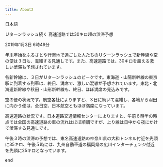 ```yaml
---
title: About2
---
```


日本語

Ｕターンラッシュ続く 高速道路では30キロ超の渋滞予想

2019年1月3日 6時49分

年末年始をふるさとや行楽地で過ごした人たちのＵターンラッシュで新幹線や空の便は３日も、混雑する見通しです。また、高速道路では、30キロを超える激しい渋滞も予想されています。

各新幹線は、３日がＵターンラッシュのピークです。東海道・山陽新幹線の東京駅に到着する列車は、終日、満席で、激しい混雑が予想されています。東北・北海道新幹線や秋田・山形新幹線も、終日、ほぼ満席の見込みです。

空の便の状況です。航空各社によりますと、３日に続いて混雑し、各地から羽田に向かう便は、全日空、日本航空ともほぼ満席になっています。

高速道路の状況です。日本道路交通情報センターによりますと、午前６時半の時点では全国の高速道路の車の流れはほぼ順調ですが、上り線は日中から夜にかけて渋滞する見通しです。

午後３時の渋滞の予想では、東名高速道路の神奈川県の大和トンネル付近を先頭に35キロ、午後５時には、九州自動車道の福岡県の広川インターチェンジ付近を先頭に25キロとなっています。


end

